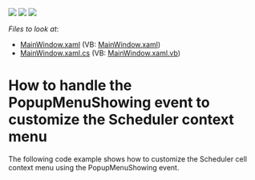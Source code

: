 <!-- default badges list -->
![](https://img.shields.io/endpoint?url=https://codecentral.devexpress.com/api/v1/VersionRange/128655968/17.2.3%2B)
[![](https://img.shields.io/badge/Open_in_DevExpress_Support_Center-FF7200?style=flat-square&logo=DevExpress&logoColor=white)](https://supportcenter.devexpress.com/ticket/details/T575003)
[![](https://img.shields.io/badge/📖_How_to_use_DevExpress_Examples-e9f6fc?style=flat-square)](https://docs.devexpress.com/GeneralInformation/403183)
<!-- default badges end -->
<!-- default file list -->
*Files to look at*:

* [MainWindow.xaml](./CS/PopUpMenuShowingEvent/MainWindow.xaml) (VB: [MainWindow.xaml](./VB/PopUpMenuShowingEvent/MainWindow.xaml))
* [MainWindow.xaml.cs](./CS/PopUpMenuShowingEvent/MainWindow.xaml.cs) (VB: [MainWindow.xaml.vb](./VB/PopUpMenuShowingEvent/MainWindow.xaml.vb))
<!-- default file list end -->
# How to handle the PopupMenuShowing event to customize the Scheduler context menu


The following code example shows how to customize the Scheduler cell context menu using the PopupMenuShowing event.

<br/>


